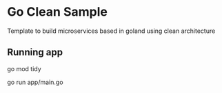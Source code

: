 # Go Clean Sample

Template to build microservices based in goland using clean architecture

## Running app

go mod tidy

go run app/main.go